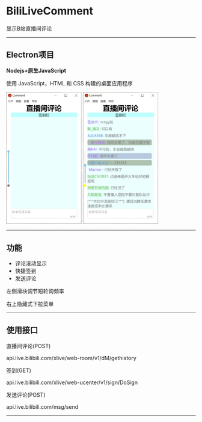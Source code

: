 <h1>BiliLiveComment</h1>
<p>显示B站直播间评论</p>
<hr>
<h2>Electron项目</h2>
<p><strong>Nodejs+原生JavaScript</strong></p>
<p>使用 JavaScript，HTML 和 CSS 构建的桌面应用程序</p>
<img title='示例图1' src= 'REDME.png\example1.png' width="200px"></img>
<img title='示例图2' src= 'REDME.png\example2.png' width="200px"></img>
<hr>
<h2>功能</h2>
<ul>
    <li>评论滚动显示</li>
    <li>快捷签到</li>
    <li>发送评论</li>
</ul>
<p>左侧滑块调节短轮询频率</p>
<p>右上隐藏式下拉菜单</p>
<hr>
<h2>使用接口</h2>
<p>直播间评论(POST)</p>
<a title='直播间评论'>api.live.bilibili.com/xlive/web-room/v1/dM/gethistory</a>
<p>签到(GET)</p>
<a title='签到'>api.live.bilibili.com/xlive/web-ucenter/v1/sign/DoSign</a>
<p>发送评论(POST)</p>
<a title='发送评论'>api.live.bilibili.com/msg/send</a>
<hr>